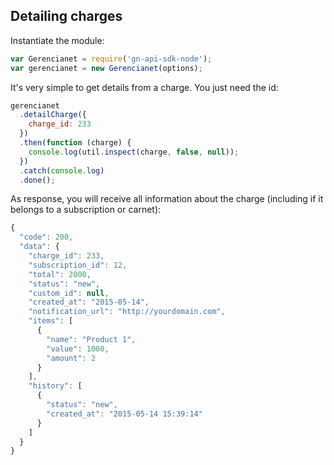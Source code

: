 ## Detailing charges

Instantiate the module:

```js
var Gerencianet = require('gn-api-sdk-node');
var gerencianet = new Gerencianet(options);
```

It's very simple to get details from a charge. You just need the id:

```js
gerencianet
  .detailCharge({
    charge_id: 233
  })
  .then(function (charge) {
    console.log(util.inspect(charge, false, null));
  })
  .catch(console.log)
  .done();
```

As response, you will receive all information about the charge (including if it belongs to a subscription or carnet):

```js
{
  "code": 200,
  "data": {
    "charge_id": 233,
    "subscription_id": 12,
    "total": 2000,
    "status": "new",
    "custom_id": null,
    "created_at": "2015-05-14",
    "notification_url": "http://yourdomain.com",
    "items": [
      {
        "name": "Product 1",
        "value": 1000,
        "amount": 2
      }
    ],
    "history": [
      {
        "status": "new",
        "created_at": "2015-05-14 15:39:14"
      }
    ]
  }
}
```